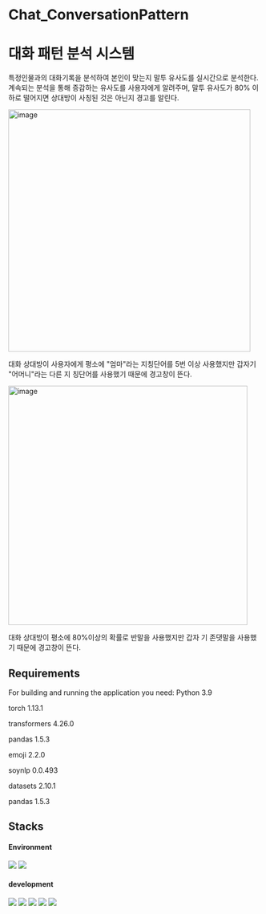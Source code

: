 # Chat_ConversationPattern

# 대화 패턴 분석 시스템

특정인물과의 대화기록을 분석하여 본인이 맞는지 말투 유사도를 실시간으로 분석한다. 계속되는 분석을 통해 증감하는 유사도를 사용자에게 알려주며, 말투 유사도가 80% 이하로 떨어지면 상대방이 사칭된 것은 아닌지 경고를 알린다.

<img width="483" alt="image" src="https://github.com/JUNHEE-KHU/Chat_ConversationPattern/assets/83714945/17ed4347-d7a1-4405-b1eb-7671e1327748">

대화 상대방이 사용자에게 평소에 "엄마"라는 지칭단어를 5번 이상 사용했지만 갑자기 "어머니"라는 다른 지 칭단어를 사용했기 때문에 경고창이 뜬다.

<img width="477" alt="image" src="https://github.com/JUNHEE-KHU/Chat_ConversationPattern/assets/83714945/69dc5b56-8ac2-460e-af98-1791551ac6a5">

대화 상대방이 평소에 80%이상의 확률로 반말을 사용했지만 갑자 기 존댓말을 사용했기 때문에 경고창이 뜬다.


## Requirements
For building and running the application you need:
Python 3.9

torch 1.13.1

transformers 4.26.0

pandas 1.5.3

emoji 2.2.0

soynlp 0.0.493

datasets 2.10.1

pandas 1.5.3


## Stacks

#### Environment
<img src="https://img.shields.io/badge/visualstudiocode-007ACC?style=for-the-badge&logo=visualstudiocode&logoColor=white">
<img src="https://img.shields.io/badge/django-092E20?style=for-the-badge&logo=django&logoColor=white">

#### development
<img src="https://img.shields.io/badge/python-3776AB?style=for-the-badge&logo=python&logoColor=white">
<img src="https://img.shields.io/badge/javascript-F7DF1E?style=for-the-badge&logo=javascript&logoColor=white">
<img src="https://img.shields.io/badge/css3-1572B6?style=for-the-badge&logo=css3&logoColor=white">
<img src="https://img.shields.io/badge/html5-E34F26?style=for-the-badge&logo=html5&logoColor=white">
<img src="https://img.shields.io/badge/bootstrap-7952B3?style=for-the-badge&logo=bootstrap&logoColor=white">

